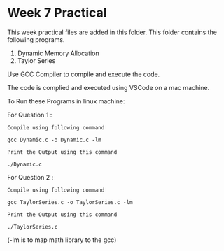 # Week 7 Practical

This week practical files are added in this folder.
This folder contains the following programs.

1. Dynamic Memory Allocation
2. Taylor Series

Use GCC Compiler to compile and execute the code.

The code is complied and executed using VSCode on a mac machine.

To Run these Programs in linux machine:

For Question 1 :

    Compile using following command

    gcc Dynamic.c -o Dynamic.c -lm

    Print the Output using this command

    ./Dynamic.c

For Question 2 :

    Compile using following command

    gcc TaylorSeries.c -o TaylorSeries.c -lm

    Print the Output using this command

    ./TaylorSeries.c


(-lm is to map math library to the gcc)